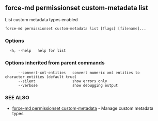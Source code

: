 ## force-md permissionset custom-metadata list

List custom metadata types enabled

```
force-md permissionset custom-metadata list [flags] [filename]...
```

### Options

```
  -h, --help   help for list
```

### Options inherited from parent commands

```
      --convert-xml-entities   convert numeric xml entities to character entities (default true)
      --silent                 show errors only
      --verbose                show debugging output
```

### SEE ALSO

* [force-md permissionset custom-metadata](force-md_permissionset_custom-metadata.md)	 - Manage custom metadata types

